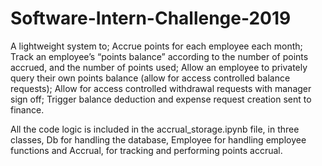 # Software-Intern-Challenge-2019
A lightweight system to; Accrue points for each employee each month; Track an employee’s “points balance” according to the number of points accrued, and the number of points used; Allow an employee to privately query their own points balance (allow for access controlled balance requests); Allow for access controlled withdrawal requests with manager sign off; Trigger balance deduction and expense request creation sent to finance.

All the code logic is included in the accrual_storage.ipynb file, in three classes, Db for handling the database, Employee for handling employee functions and Accrual, for tracking and performing points accrual.
